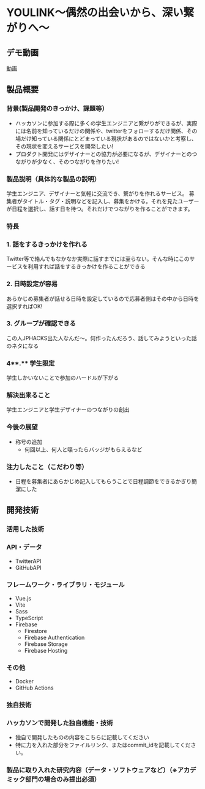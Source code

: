 # YOULINK〜偶然の出会いから、深い繋がりへ〜

## **デモ動画**
[動画](https://s3.us-west-2.amazonaws.com/secure.notion-static.com/0b328908-73f1-4575-a862-afa7b7a7b308/JPHACKS2022_%E9%96%8B%E7%99%BA%E9%83%A8%E5%B1%8B_-_reBako.io%EF%BC%88%E3%83%AA%E3%83%90%E3%82%B3%EF%BC%89_-_Google_Chrome_2022-10-22_13-02-54.mp4?X-Amz-Algorithm=AWS4-HMAC-SHA256&X-Amz-Content-Sha256=UNSIGNED-PAYLOAD&X-Amz-Credential=AKIAT73L2G45EIPT3X45%2F20221022%2Fus-west-2%2Fs3%2Faws4_request&X-Amz-Date=20221022T040750Z&X-Amz-Expires=86400&X-Amz-Signature=029bea4960bf34acbe353e538f7de621f23f5f9af89380f82bbda2f18bf31b7e&X-Amz-SignedHeaders=host&response-content-disposition=filename%20%3D%22JPHACKS2022_%25E9%2596%258B%25E7%2599%25BA%25E9%2583%25A8%25E5%25B1%258B%2520-%2520reBako.io%25EF%25BC%2588%25E3%2583%25AA%25E3%2583%2590%25E3%2582%25B3%25EF%25BC%2589%2520-%2520Google%2520Chrome%25202022-10-22%252013-02-54.mp4%22&x-id=GetObject)
## **製品概要**

### **背景(製品開発のきっかけ、課題等）**
- ハッカソンに参加する際に多くの学生エンジニアと繋がりができるが、実際には名前を知っているだけの関係や、twitterをフォローするだけ関係、その場だけ知っている関係にとどまっている現状があるのではないかと考察し、その現状を変えるサービスを開発したい!
- プロダクト開発にはデザイナーとの協力が必要になるが、デザイナーとのつながりが少なく、そのつながりを作りたい!

### **製品説明（具体的な製品の説明）**
学生エンジニア、デザイナーと気軽に交流でき、繋がりを作れるサービス。
募集者がタイトル・タグ・説明などを記入し、募集をかける。それを見たユーザーが日程を選択し、話す日を待つ。それだけでつながりを作ることができます。

### **特長**
### **1.** 話をするきっかけを作れる
Twitter等で絡んでもなかなか実際に話すまでには至らない。そんな時にこのサービスを利用すれば話をするきっかけを作ることができる

### **2.** 日時設定が容易
あらかじめ募集者が話せる日時を設定しているので応募者側はその中から日時を選択すればOK!

### **3.** グループが確認できる
この人JPHACKS出た人なんだ〜。何作ったんだろう、話してみようといった話のネタになる

### 4**.** 学生限定
学生しかいないことで参加のハードルが下がる

### **解決出来ること**
学生エンジニアと学生デザイナーのつながりの創出

### **今後の展望**
- 称号の追加
    - 何回以上、何人と喋ったらバッジがもらえるなど

### **注力したこと（こだわり等）**
- 日程を募集者にあらかじめ記入してもらうことで日程調節をできるかぎり簡潔にした

## **開発技術**
### **活用した技術**
### **API・データ**
- TwitterAPI
- GitHubAPI

### **フレームワーク・ライブラリ・モジュール**
- Vue.js
- Vite
- Sass
- TypeScript
- Firebase
    - Firestore
    - Firebase Authentication
    - Firebase Storage
    - Firebase Hosting

### **その他**
- Docker
- GitHub Actions

### **独自技術**
### **ハッカソンで開発した独自機能・技術**

- 独自で開発したものの内容をこちらに記載してください
- 特に力を入れた部分をファイルリンク、またはcommit_idを記載してください。

### **製品に取り入れた研究内容（データ・ソフトウェアなど）（※アカデミック部門の場合のみ提出必須）**

